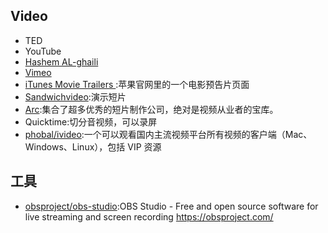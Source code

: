 ## Video

-   TED
-   YouTube
-   [Hashem AL-ghaili](https://youtube.com/user/hashemalghaili)
-   [Vimeo](https://vimeo.com/)
-   [iTunes Movie Trailers ](http://trailers.apple.com/):苹果官网里的一个电影预告片页面
-   [Sandwichvideo](https://sandwichvideo.com/):演示短片
-   [Arc](http://thisisarc.com/):集合了超多优秀的短片制作公司，绝对是视频从业者的宝库。
-   Quicktime:切分音视频，可以录屏
-   [phobal/ivideo](https://github.com/phobal/ivideo):一个可以观看国内主流视频平台所有视频的客户端（Mac、Windows、Linux），包括 VIP 资源


## 工具

* [obsproject/obs-studio](https://github.com/obsproject/obs-studio):OBS Studio - Free and open source software for live streaming and screen recording https://obsproject.com/
